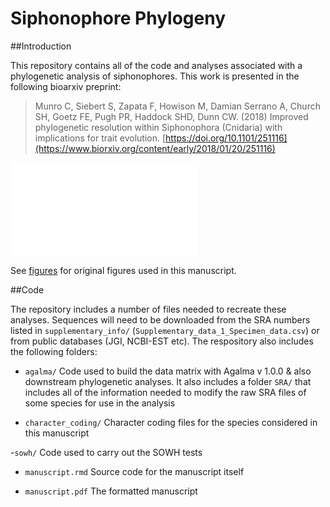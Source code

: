 # Siphonophore Phylogeny

##Introduction

This repository contains all of the code and analyses associated with a phylogenetic analysis of siphonophores. This work is presented in the following bioarxiv preprint:

>Munro C, Siebert S, Zapata F, Howison M, Damian Serrano A, Church SH, Goetz FE, Pugh PR, Haddock SHD, Dunn CW. (2018) Improved phylogenetic resolution within Siphonophora (Cnidaria) with implications for trait evolution. [https://doi.org/10.1101/251116](https://www.biorxiv.org/content/early/2018/01/20/251116)

![Figure 3](siphonophore_phylogeny_2017/figures/Figure3.pdf)

See [figures](https://github.com/caseywdunn/siphonophore_phylogeny_2017/tree/master/figures) for original figures used in this manuscript.

##Code

The repository includes a number of files needed to recreate these analyses. Sequences will need to be downloaded from the SRA numbers listed in `supplementary_info/` (`Supplementary_data_1_Specimen_data.csv`) or from public databases (JGI, NCBI-EST etc). The respository also includes the following folders:

- `agalma/` Code used to build the data matrix with Agalma v 1.0.0 & also downstream phylogenetic analyses. It also includes a folder `SRA/` that includes all of the information needed to modify the raw SRA files of some species for use in the analysis 

- `character_coding/` Character coding files for the species considered in this manuscript

-`sowh/` Code used to carry out the SOWH tests

- `manuscript.rmd` Source code for the manuscript itself

- `manuscript.pdf` The formatted manuscript
